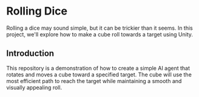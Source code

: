 # Rolling Dice

Rolling a dice may sound simple, but it can be trickier than it seems. In this project, we'll explore how to make a cube roll towards a target using Unity.
## Introduction

This repository is a demonstration of how to create a simple AI agent that rotates and moves a cube toward a specified target. The cube will use the most efficient path to reach the target while maintaining a smooth and visually appealing roll.
